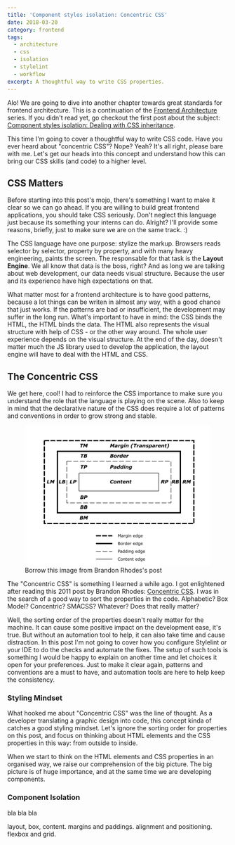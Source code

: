 ```yaml
---
title: 'Component styles isolation: Concentric CSS'
date: 2018-03-20
category: frontend
tags:
  - architecture
  - css
  - isolation
  - stylelint
  - workflow
excerpt: A thoughtful way to write CSS properties.
---
```


Alo! We are going to dive into another chapter towards great standards for frontend architecture. This is a continuation of the [Frontend Architecture](/category/frontend) series. If you didn't read yet, go checkout the first post about the subject: [Component styles isolation: Dealing with CSS inheritance](http://bernardodiasdacruz.com/2018/03/16/component-styles-isolation-dealing-with-css-inheritance/).

This time I'm going to cover a thoughtful way to write CSS code. Have you ever heard about "concentric CSS"? Nope? Yeah? It's all right, please bare with me. Let's get our heads into this concept and understand how this can bring our CSS skills (and code) to a higher level.

## CSS Matters

Before starting into this post's mojo, there's something I want to make it clear so we can go ahead. If you are willing to build great frontend applications, you should take CSS seriously. Don't neglect this language just because its something your interns can do. Alright? I'll provide some reasons, briefly, just to make sure we are on the same track. :)

The CSS language have one purpose: stylize the markup. Browsers reads selector by selector, property by property, and with many heavy engineering, paints the screen. The responsable for that task is the **Layout Engine**. We all know that data is the boss, right? And as long we are talking about web development, our data needs visual structure. Because the user and its experience have high expectations on that.

What matter most for a frontend architecture is to have good patterns, because a lot things can be writen in almost any way, with a good chance that just works. If the patterns are bad or insufficient, the development may suffer in the long run. What's important to have in mind: the CSS binds the HTML, the HTML binds the data. The HTML also represents the visual structure with help of CSS - or the other way around. The whole user experience depends on the visual structure. At the end of the day, doesn't matter much the JS library used to develop the application, the layout engine will have to deal with the HTML and CSS.

## The Concentric CSS

We get here, cool! I had to reinforce the CSS importance to make sure you understand the role that the language is playing on the scene. Also to keep in mind that the declarative nature of the CSS does require a lot of patterns and conventions in order to grow strong and stable.

<figure>
  <img alt="Concentric box model" src="/content/posts/2018-03-20-component-styles-isolation-concentric-css/concentric.png" />
  <figcaption>Borrow this image from Brandon Rhodes's post</figcaption>
</figure>

The "Concentric CSS" is something I learned a while ago. I got enlightened after reading this 2011 post by Brandon Rhodes: [Concentric CSS](http://rhodesmill.org/brandon/2011/concentric-css/). I was in the search of a good way to sort the properties in the code. Alphabetic? Box Model? Concentric? SMACSS? Whatever? Does that really matter?

Well, the sorting order of the properties doesn't really matter for the machine. It can cause some positive impact on the development ease, it's true. But without an automation tool to help, it can also take time and cause distraction. In this post I'm not going to cover how you configure Stylelint or your IDE to do the checks and automate the fixes. The setup of such tools is something I would be happy to explain on another time and let choices it open for your preferences. Just to make it clear again, patterns and conventions are a must to have, and automation tools are here to help keep the consistency.

### Styling Mindset

What hooked me about "Concentric CSS" was the line of thought. As a developer translating a graphic design into code, this concept kinda of catches a good styling mindset. Let's ignore the sorting order for properties on this post, and focus on thinking about HTML elements and the CSS properties in this way: from outside to inside.

When we start to think on the HTML elements and CSS properties in an organised way, we raise our comprehension of the big picture. The big picture is of huge importance, and at the same time we are developing components.

### Component Isolation

bla bla bla

layout, box, content. margins and paddings. alignment and positioning. flexbox and grid.
